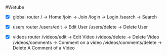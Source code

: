 #Wetube

- [x] global router
/ -> Home
/join -> Join
/login -> Login
/search -> Search

- [x] users router
/users/edit -> Edit User
/users/delete -> Delete User

- [x] videos router
/videos/edit -> Edit Video
/videos/delete -> Delete Video
/videos/comments -> Comment on a video
/videos/comments/delete -> Delete A Comment of a Video